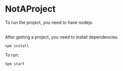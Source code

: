 # NotAProject
To run the project, you need to have nodejs.


\
After getting a project, you need to install dependencies.
````
npm install
````
To run:
````
npm start
````